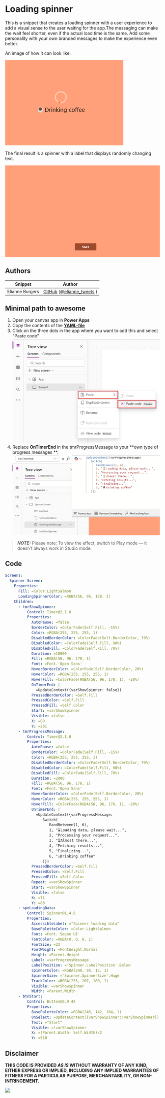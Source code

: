 # Loading spinner

This is a snippet that creates a loading spinner with a user experience to add a visual sense to the user waiting for the app.The messaging can make the wait feel shorter, even if the actual load time is the same. Add some personality with your own branded messages to make the experience even better.

An image of how it can look like:

![loading spinner](./assets/spinnertext.png)

The final result is a spinner with a label that displays randomly changing text.

![Spinner loading text](./assets/SpinnerLoadingText.gif)

## Authors

Snippet|Author
--------|---------
Elianne Burgers | [GitHub](https://github.com/Dutchy365) ([@elianne_tweets](https://twitter.com/elianne_tweets) )

## Minimal path to awesome

1. Open your canvas app in **Power Apps**
1. Copy the contents of the **[YAML-file](./source/spinner-loadingtext.pa.yaml)** 
1. Click on the three dots in the app where you want to add this and select "Paste code"
![View of the paste code button](./assets/pastecode.png)
1. Replace **OnTimerEnd** in the tmrProgressMessage to your **own type of progress messages **. 
![Pasted Code](./assets/ProgressMessages.png)


> **_NOTE:_** Please note: To view the effect, switch to Play mode — it doesn’t always work in Studio mode.

## Code

``` YAML
Screens:
  Spinner Screen:
    Properties:
      Fill: =Color.LightSalmon
      LoadingSpinnerColor: =RGBA(56, 96, 178, 1)
    Children:
      - tmrShowSpinner:
          Control: Timer@2.1.0
          Properties:
            AutoPause: =false
            BorderColor: =ColorFade(Self.Fill, -15%)
            Color: =RGBA(255, 255, 255, 1)
            DisabledBorderColor: =ColorFade(Self.BorderColor, 70%)
            DisabledColor: =ColorFade(Self.Fill, 90%)
            DisabledFill: =ColorFade(Self.Fill, 70%)
            Duration: =10000
            Fill: =RGBA(56, 96, 178, 1)
            Font: =Font.'Open Sans'
            HoverBorderColor: =ColorFade(Self.BorderColor, 20%)
            HoverColor: =RGBA(255, 255, 255, 1)
            HoverFill: =ColorFade(RGBA(56, 96, 178, 1), -20%)
            OnTimerEnd: |-
              =UpdateContext({varShowSpinner: false})
            PressedBorderColor: =Self.Fill
            PressedColor: =Self.Fill
            PressedFill: =Self.Color
            Start: =varShowSpinner
            Visible: =false
            X: =80
            Y: =201
      - tmrProgressMessage:
          Control: Timer@2.1.0
          Properties:
            AutoPause: =false
            BorderColor: =ColorFade(Self.Fill, -15%)
            Color: =RGBA(255, 255, 255, 1)
            DisabledBorderColor: =ColorFade(Self.BorderColor, 70%)
            DisabledColor: =ColorFade(Self.Fill, 90%)
            DisabledFill: =ColorFade(Self.Fill, 70%)
            Duration: =2000
            Fill: =RGBA(56, 96, 178, 1)
            Font: =Font.'Open Sans'
            HoverBorderColor: =ColorFade(Self.BorderColor, 20%)
            HoverColor: =RGBA(255, 255, 255, 1)
            HoverFill: =ColorFade(RGBA(56, 96, 178, 1), -20%)
            OnTimerEnd: |
              =UpdateContext({varProgressMessage: 
                 Switch(
                    RandBetween(1, 6), 
                    1, "⌛Loading data, please wait...", 
                    2, "Processing your request...", 
                    3, "⏳Almost there...", 
                    4, "Fetching results...", 
                    5, "Finalizing...",
                    6, "☕Drinking coffee"
                 )})
            PressedBorderColor: =Self.Fill
            PressedColor: =Self.Fill
            PressedFill: =Self.Color
            Repeat: =varShowSpinner
            Start: =varShowSpinner
            Visible: =false
            X: =71
            Y: =80
      - spnLoadingData:
          Control: Spinner@1.4.6
          Properties:
            AccessibleLabel: ="Spinner loading data"
            BasePaletteColor: =Color.LightSalmon
            Font: =Font.'Segoe UI'
            FontColor: =RGBA(0, 0, 0, 1)
            FontSize: =22
            FontWeight: =FontWeight.Normal
            Height: =Parent.Height
            Label: =varProgressMessage
            LabelPosition: ='Spinner.LabelPosition'.Below
            SpinnerColor: =RGBA(240, 98, 15, 1)
            SpinnerSize: ='Spinner.SpinnerSize'.Huge
            TrackColor: =RGBA(253, 207, 180, 1)
            Visible: =varShowSpinner
            Width: =Parent.Width
      - btnStart:
          Control: Button@0.0.44
          Properties:
            BasePaletteColor: =RGBA(246, 142, 104, 1)
            OnSelect: =UpdateContext({varShowSpinner:!varShowSpinner})
            Text: ="Start"
            Visible: =!varShowSpinner
            X: =(Parent.Width- Self.Width)/2
            Y: =510

```

## Disclaimer

**THIS CODE IS PROVIDED *AS IS* WITHOUT WARRANTY OF ANY KIND, EITHER EXPRESS OR IMPLIED, INCLUDING ANY IMPLIED WARRANTIES OF FITNESS FOR A PARTICULAR PURPOSE, MERCHANTABILITY, OR NON-INFRINGEMENT.**

<img src="https://m365-visitor-stats.azurewebsites.net/powerplatform-snippets/power-apps/spinner-dynamicloadingtext" aria-hidden="true" />
